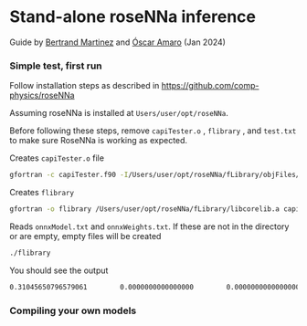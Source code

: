 # Stand-alone roseNNa inference

Guide by [Bertrand Martinez](https://github.com/bertrandmartinez) and [Óscar Amaro](https://github.com/OsAmaro) (Jan 2024)

### Simple test, first run

Follow installation steps as described in https://github.com/comp-physics/roseNNa

Assuming roseNNa is installed at ```Users/user/opt/roseNNa```.

Before following these steps, remove ```capiTester.o``` , ```flibrary``` , and ```test.txt``` to make sure RoseNNa is working as expected.

Creates ```capiTester.o``` file
``` bash
gfortran -c capiTester.f90 -I/Users/user/opt/roseNNa/fLibrary/objFiles/
```


Creates ```flibrary```
``` bash
gfortran -o flibrary /Users/user/opt/roseNNa/fLibrary/libcorelib.a capiTester.o
```


Reads ```onnxModel.txt``` and ```onnxWeights.txt```. If these are not in the directory or are empty, empty files will be created
``` bash
./flibrary
```

You should see the output
``` bash
0.31045650796579061        0.0000000000000000        0.0000000000000000 
```


### Compiling your own models

